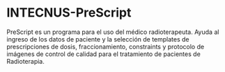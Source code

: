 # INTECNUS-PreScript
PreScript es un programa para el uso del médico radioterapeuta. Ayuda al ingreso de los datos de paciente y la selección de templates de prescripciones de dosis, fraccionamiento, constraints y protocolo de imágenes de control de calidad para el tratamiento de pacientes de Radioterapia.
